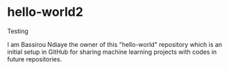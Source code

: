 # hello-world2
Testing 

 I am Bassirou Ndiaye the owner of this "hello-world" repository which is an initial setup in GitHub for sharing machine learning projects with codes in future repositories.
